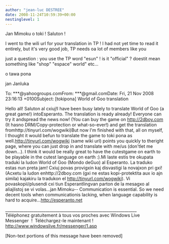 ```yaml
---
author: "jean-luc DESTREE"
date: 2008-11-24T10:59:39+00:00
nestinglevel: 1
---
```

Jan Mimoku o toki ! Saluton !  
  
I went to the wili url for your translation in TP ! I had not yet time to read it entirely, but it's very good job, TP needs oa lot of members like you  
  
just a question : you use the TP word "esun" ! is it "official" ? doestit mean something like "shop" "espace" world" etc...  
  
o tawa pona  
  
jan Janluka  
  
  
  
To: \*\*\*@yahoogroups.comFrom: \*\*\*@gmail.comDate: Fri, 21 Nov 2008 23:16:13 +0100Subject: \[tokipona\] World of Goo translation  
  
  
  
Hello all! Saluton al cxiuj!I have been busy lately to translate World of Goo (a great game!) intoEsperanto. The translation is ready already! Everyone can try it andspread the news now! (You can buy the game on http://2dboy.com (It hasno DRM/Copy-protection or what-so-ever!) and get the translation fromhttp://tinyurl.com/wogwiki)But now I'm finished with that, all on myself, I thought it would befun to translate the game to toki pona as well.http://tinyurl.com/wogwiki (same wiki url) points you quickly to theright page, where you can just drop in and translate with me/us (don'tlet me down...). I think it would be really great to have the cutestgame on earth to be playable in the cutest language on earth :).Mi laste estis tre okupata traduki la ludon World of Goo (Mondo deGuo) al Esperanto. La traduko estas nun preta jam! Cxiuj povas provigxin kaj disvastigi la novajxon pri gxi! (Acxetu la ludon enhttp://2dboy.com (gxi ne estas kopi-protektita aux io ajn simila) kajakiru la tradukon el http://tinyurl.com/wogwiki). Vi povaskopii/plusendi cxi tiun Esperantlingvan parton de la mesagxo al aliajlistoj se vi volas...jan Mimoku-- Communication is essential. So we need decent tools when communicationis lacking, when language capability is hard to acquire...http://esperanto.net  
  
  
  
  
  
\_\_\_\_\_\_\_\_\_\_\_\_\_\_\_\_\_\_\_\_\_\_\_\_\_\_\_\_\_\_\_\_\_\_\_\_\_\_\_\_\_\_\_\_\_\_\_\_\_\_\_\_\_\_\_\_\_\_\_\_\_\_\_\_\_  
Téléphonez gratuitement à tous vos proches avec Windows Live Messenger  !  Téléchargez-le maintenant !   
http://www.windowslive.fr/messenger/1.asp  
  
\[Non-text portions of this message have been removed\]
